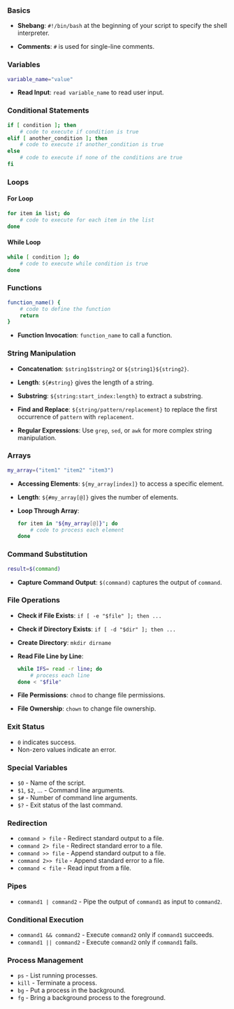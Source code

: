 ### Basics
- **Shebang**: `#!/bin/bash` at the beginning of your script to specify the shell interpreter.

- **Comments**: `#` is used for single-line comments.

### Variables
```bash
variable_name="value"
```

- **Read Input**: `read variable_name` to read user input.

### Conditional Statements
```bash
if [ condition ]; then
    # code to execute if condition is true
elif [ another_condition ]; then
    # code to execute if another_condition is true
else
    # code to execute if none of the conditions are true
fi
```

### Loops
#### For Loop
```bash
for item in list; do
    # code to execute for each item in the list
done
```

#### While Loop
```bash
while [ condition ]; do
    # code to execute while condition is true
done
```

### Functions
```bash
function_name() {
    # code to define the function
    return
}
```

- **Function Invocation**: `function_name` to call a function.

### String Manipulation
- **Concatenation**: `$string1$string2` or `${string1}${string2}`.

- **Length**: `${#string}` gives the length of a string.

- **Substring**: `${string:start_index:length}` to extract a substring.

- **Find and Replace**: `${string/pattern/replacement}` to replace the first occurrence of `pattern` with `replacement`.

- **Regular Expressions**: Use `grep`, `sed`, or `awk` for more complex string manipulation.

### Arrays
```bash
my_array=("item1" "item2" "item3")
```

- **Accessing Elements**: `${my_array[index]}` to access a specific element.

- **Length**: `${#my_array[@]}` gives the number of elements.

- **Loop Through Array**:
  ```bash
  for item in "${my_array[@]}"; do
      # code to process each element
  done
  ```

### Command Substitution
```bash
result=$(command)
```

- **Capture Command Output**: `$(command)` captures the output of `command`.

### File Operations
- **Check if File Exists**: `if [ -e "$file" ]; then ...`

- **Check if Directory Exists**: `if [ -d "$dir" ]; then ...`

- **Create Directory**: `mkdir dirname`

- **Read File Line by Line**:
  ```bash
  while IFS= read -r line; do
      # process each line
  done < "$file"
  ```

- **File Permissions**: `chmod` to change file permissions.

- **File Ownership**: `chown` to change file ownership.

### Exit Status
- `0` indicates success.
- Non-zero values indicate an error.

### Special Variables
- `$0` - Name of the script.
- `$1`, `$2`, ... - Command line arguments.
- `$#` - Number of command line arguments.
- `$?` - Exit status of the last command.

### Redirection
- `command > file` - Redirect standard output to a file.
- `command 2> file` - Redirect standard error to a file.
- `command >> file` - Append standard output to a file.
- `command 2>> file` - Append standard error to a file.
- `command < file` - Read input from a file.

### Pipes
- `command1 | command2` - Pipe the output of `command1` as input to `command2`.

### Conditional Execution
- `command1 && command2` - Execute `command2` only if `command1` succeeds.
- `command1 || command2` - Execute `command2` only if `command1` fails.

### Process Management
- `ps` - List running processes.
- `kill` - Terminate a process.
- `bg` - Put a process in the background.
- `fg` - Bring a background process to the foreground.

